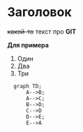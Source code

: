 # Заголовок

~~какой-то~~ текст про **GIT**

__Для примера__

1. Один
2. Два
3. Три


```mermaid
  graph TD;
      A-->B;
      A-->C;
      B-->D;
      C-->D
	  D-->E;
	  E-->A
```